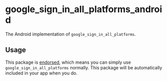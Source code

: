 # google_sign_in_all_platforms_android

The Android implementation of `google_sign_in_all_platforms`.

## Usage

This package is [endorsed][endorsed_link], which means you can simply
use `google_sign_in_all_platforms`
normally. This package will be automatically included in your app when you do.

[endorsed_link]: https://flutter.dev/docs/development/packages-and-plugins/developing-packages#endorsed-federated-plugin